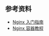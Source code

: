 ## 参考资料
- [Nginx 入门指南](http://wiki.jikexueyuan.com/project/nginx/overwise.html)
- [Nginx 容器教程](http://www.ruanyifeng.com/blog/2018/02/nginx-docker.html)